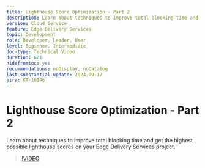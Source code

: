 ```yaml
---
title: Lighthouse Score Optimization - Part 2
description: Learn about techniques to improve total blocking time and get the highest possible lighthouse scores on your Edge Delivery Services project.
version: Cloud Service
feature: Edge Delivery Services
topic: Development
role: Developer, Leader, User
level: Beginner, Intermediate
doc-type: Technical Video
duration: 621
hidefromtoc: yes
recommendations: noDisplay, noCatalog
last-substantial-update: 2024-09-17
jira: KT-16146
---
```


# Lighthouse Score Optimization - Part 2

Learn about techniques to improve total blocking time and get the highest possible lighthouse scores on your Edge Delivery Services project.

>[!VIDEO](https://video.tv.adobe.com/v/3434042/?learn=on)
